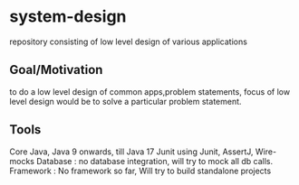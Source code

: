 # system-design
repository consisting of low level design of various applications

## Goal/Motivation
to do a low level design of common apps,problem statements, focus of low level design 
would be to solve a particular problem statement.

## Tools
Core Java, Java 9 onwards, till Java 17
Junit using Junit, AssertJ, Wire-mocks
Database : no database integration, will try to mock all db calls.
Framework : No framework so far, Will try to build standalone projects


